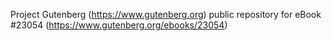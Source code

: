 Project Gutenberg (https://www.gutenberg.org) public repository for eBook #23054 (https://www.gutenberg.org/ebooks/23054)
